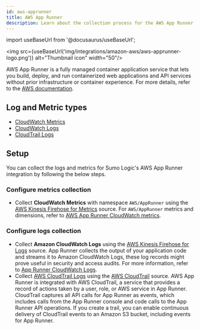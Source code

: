 ```yaml
---
id: aws-apprunner
title: AWS App Runner
description: Learn about the collection process for the AWS App Runner service.
---
```


import useBaseUrl from '@docusaurus/useBaseUrl';

<img src={useBaseUrl('img/integrations/amazon-aws/aws-apprunner-logo.png')} alt="Thumbnail icon" width="50"/>

AWS App Runner is a fully managed container application service that lets you build, deploy, and run containerized web applications and API services without prior infrastructure or container experience. For more details, refer to the [AWS documentation](https://docs.aws.amazon.com/apprunner/latest/dg/what-is-apprunner.html).

## Log and Metric types
* [CloudWatch Metrics](https://docs.aws.amazon.com/apprunner/latest/dg/monitor-cw.html)
* [CloudWatch Logs](https://docs.aws.amazon.com/apprunner/latest/dg/monitor-cwl.html)
* [CloudTrail Logs](https://docs.aws.amazon.com/apprunner/latest/dg/monitor-ct.html)

## Setup

You can collect the logs and metrics for Sumo Logic's AWS App Runner integration by following the below steps.

### Configure metrics collection

* Collect **CloudWatch Metrics** with namespace `AWS/AppRunner` using the [AWS Kinesis Firehose for Metrics](/docs/send-data/hosted-collectors/amazon-aws/aws-kinesis-firehose-metrics-source/) source. For `AWS/AppRunner` metrics and dimensions, refer to [AWS App Runner CloudWatch metrics](https://docs.aws.amazon.com/apprunner/latest/dg/monitor-cw.html).

### Configure logs collection

* Collect **Amazon CloudWatch Logs** using the [AWS Kinesis Firehose for Logs](/docs/send-data/hosted-collectors/amazon-aws/aws-kinesis-firehose-logs-source/) source. App Runner collects the output of your application code and streams it to Amazon CloudWatch Logs, these log records might prove useful in security and access audits. For more information, refer to [App Runner CloudWatch Logs](https://docs.aws.amazon.com/apprunner/latest/dg/monitor-cwl.html).
* Collect [AWS CloudTrail Logs](https://docs.aws.amazon.com/apprunner/latest/dg/monitor-ct.html) using the [AWS CloudTrail](/docs/send-data/hosted-collectors/amazon-aws/aws-cloudtrail-source/) source. AWS App Runner is integrated with AWS CloudTrail, a service that provides a record of actions taken by a user, role, or AWS service in App Runner. CloudTrail captures all API calls for App Runner as events, which includes calls from the App Runner console and code calls to the App Runner API operations. If you create a trail, you can enable continuous delivery of CloudTrail events to an Amazon S3 bucket, including events for App Runner.
